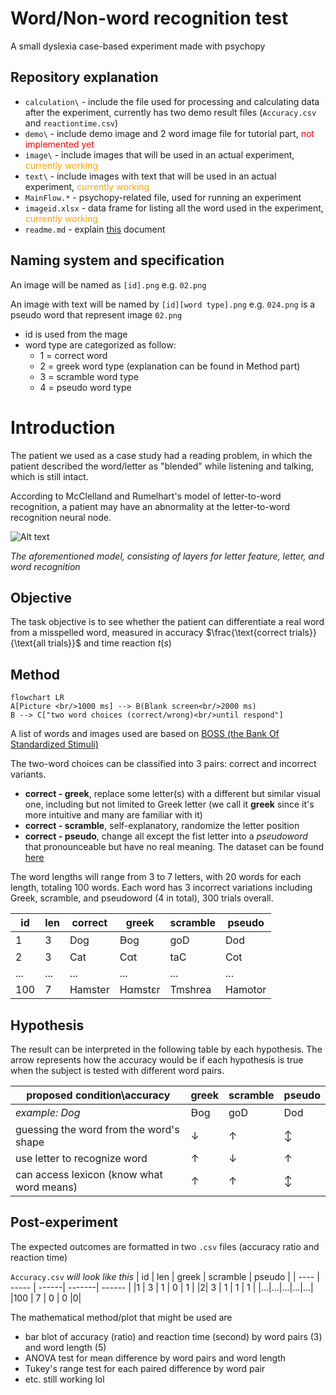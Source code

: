 # Word/Non-word recognition test
A small dyslexia case-based experiment made with psychopy

## Repository explanation
- `calculation\` - include the file used for processing and calculating data after the experiment, currently has two demo result files (`Accuracy.csv` and `reactiontime.csv`)
- `demo\` - include demo image and 2 word image file for tutorial part, <span style="color:red">not implemented yet</span>
- `image\` - include images that will be used in an actual experiment, <span style="color:orange">currently working</span>
-  `text\` - include images with text that will be used in an actual experiment, <span style="color:orange">currently working</span>
-  `MainFlow.*` - psychopy-related file, used for running an experiment
-  `imageid.xlsx` - data frame for listing all the word used in the experiment, <span style="color:orange">currently working</span>
- `readme.md` - explain [this](https://github.com/Plausma/Dyslexia) document

## Naming system and specification
An image will be named as `[id].png` e.g. `02.png`

An image with text will be named by `[id][word type].png` e.g. `024.png` is a pseudo word that represent image `02.png` 
- id is used from the mage
- word type are categorized as follow:
  -   1 = correct word
  -   2 = greek word type (explanation can be found in Method part)
  -   3 = scramble word type
  -   4 = pseudo word type

# Introduction

The patient we used as a case study had a reading problem, in which the patient described the word/letter as "blended" while listening and talking, which is still intact.

According to McClelland and Rumelhart's model of letter-to-word recognition,  a patient may have an abnormality at the letter-to-word recognition neural node.

![Alt text](https://github.com/user-attachments/assets/cace0577-8f7e-4898-95d1-13ac69676b75)

_The aforementioned model, consisting of layers for letter feature, letter, and word recognition_

## Objective
The task objective is to see whether the patient can differentiate a real word from a misspelled word, measured in accuracy $\frac{\text{correct trials}}{\text{all trials}}$ and time reaction $t(s)$


## Method

```mermaid
flowchart LR
A[Picture <br/>1000 ms] --> B(Blank screen<br/>2000 ms)
B --> C["two word choices (correct/wrong)<br/>until respond"]
```

A list of words and images used are based on [BOSS (the Bank Of
Standardized Stimuli)](https://drive.google.com/folderview?id=0B3m1Sf0USgt8bXRjZFNDMUwzaWc&usp=sharing)

The two-word choices can be classified into 3 pairs: correct and incorrect variants.
- __correct - greek__, replace some letter(s) with a different but similar visual one, including but not limited to Greek letter (we call it __greek__ since it's more intuitive and many are familiar with it)
- __correct - scramble__, self-explanatory, randomize the letter position
- __correct - pseudo__, change all except the fist letter into a *pseudoword* that pronounceable but have no real meaning. The dataset can be found [here](https://doi.org/10.3389/fpsyg.2015.01395)

The word lengths will range from 3 to 7 letters, with 20 words for each length, totaling 100 words. Each word has 3 incorrect variations including Greek, scramble, and pseudoword (4 in total), 300 trials overall. 

| id | len | correct | greek | scramble | pseudo |
| ---- | ----- | ----- | ------| -------| ------ |
|1 | 3 | Dog |Ꟈog | goD | Dod |
|2| 3 | Cat | Cαt | taC | Cot |
|...|...|...|...|...|...|
|100 | 7 | Hamster | Hαmstεr | Tmshrea |Hamotor|

## Hypothesis 
The result can be interpreted in the following table by each hypothesis. The arrow represents how the accuracy would be if each hypothesis is true when the subject is tested with different word pairs.


| proposed condition\accuracy               | greek | scramble      | pseudo |
| ---------------------------------------------------- | -------------- | ------------ | ---------------------- |
| *example: Dog*                                            | Ꟈog    | goD  | Dod         |
| guessing the word from the word's shape | $\downarrow$   | $\uparrow$   | $\updownarrow$                    |
| use letter to recognize word                         | $\uparrow$     | $\downarrow$ | $\uparrow$             |
| can access lexicon (know what word means)            | $\uparrow$     | $\uparrow$   | $\updownarrow$                    |

## Post-experiment
The expected outcomes are formatted in two `.csv` files (accuracy ratio and reaction time)

`Accuracy.csv` _will look like this_
| id | len  | greek | scramble | pseudo |
| ---- |  ----- | ------| -------| ------ |
|1 | 3 | 1 | 0 | 1 |
|2| 3 |  1 | 1 | 1 |
|...|...|...|...|...|
|100 | 7 | 0 | 0 |0|

The mathematical method/plot that might be used are
- bar blot of accuracy (ratio) and reaction time (second) by word pairs (3) and word length (5)
- ANOVA test for mean difference by word pairs and word length
- Tukey's range test for each paired difference by word pair
- etc. still working lol
